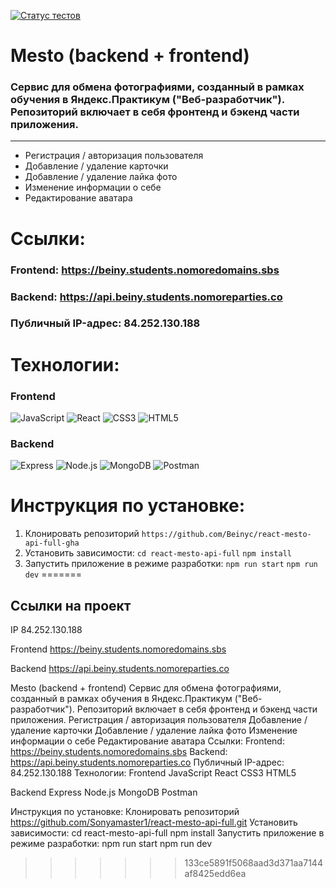 [![Статус тестов](../../actions/workflows/tests.yml/badge.svg)](../../actions/workflows/tests.yml)

# Mesto (backend + frontend)
### Сервис для обмена фотографиями, созданный в рамках обучения в Яндекс.Практикум ("Веб-разработчик"). Репозиторий включает в себя фронтенд и бэкенд части приложения.
---
- Регистрация / авторизация пользователя
- Добавление / удаление карточки
- Добавление / удаление лайка фото
- Изменение информации о себе
- Редактирование аватара
  
# Ссылки:
### Frontend: https://beiny.students.nomoredomains.sbs
### Backend: https://api.beiny.students.nomoreparties.co
### Публичный IP-адрес: 84.252.130.188

# Технологии:
### Frontend
![JavaScript](https://img.shields.io/badge/-JavaScript-090909?style=for-the-badge&logo=JavaScript)
![React](https://img.shields.io/badge/-React-090909?style=for-the-badge&logo=React) 
![CSS3](https://img.shields.io/badge/-CSS3-090909?style=for-the-badge&logo=CSS3)
![HTML5](https://img.shields.io/badge/-HTML5-090909?style=for-the-badge&logo=HTML5)
### Backend
![Express](https://img.shields.io/badge/-Express-090909?style=for-the-badge&logo=Express)
![Node.js](https://img.shields.io/badge/-Node.js-090909?style=for-the-badge&logo=Node.js)
![MongoDB](https://img.shields.io/badge/-MongoDB-090909?style=for-the-badge&logo=MongoDB)
![Postman](https://img.shields.io/badge/-Postman-090909?style=for-the-badge&logo=Postman)

# Инструкция по установке:
1. Клонировать репозиторий 
`https://github.com/Beinyc/react-mesto-api-full-gha`
2. Установить зависимости:
`cd react-mesto-api-full`
`npm install`
3. Запустить приложение в режиме разработки:
`npm run start`
`npm run dev`
=======
## Ссылки на проект 

IP 84.252.130.188

Frontend https://beiny.students.nomoredomains.sbs

Backend https://api.beiny.students.nomoreparties.co


Mesto (backend + frontend)
Сервис для обмена фотографиями, созданный в рамках обучения в Яндекс.Практикум ("Веб-разработчик"). Репозиторий включает в себя фронтенд и бэкенд части приложения.
Регистрация / авторизация пользователя
Добавление / удаление карточки
Добавление / удаление лайка фото
Изменение информации о себе
Редактирование аватара
Ссылки:
Frontend: https://beiny.students.nomoredomains.sbs
Backend: https://api.beiny.students.nomoreparties.co
Публичный IP-адрес: 84.252.130.188
Технологии:
Frontend
JavaScript React CSS3 HTML5

Backend
Express Node.js MongoDB Postman

Инструкция по установке:
Клонировать репозиторий https://github.com/Sonyamaster1/react-mesto-api-full.git
Установить зависимости: cd react-mesto-api-full npm install
Запустить приложение в режиме разработки: npm run start npm run dev
>>>>>>> 133ce5891f5068aad3d371aa7144af8425edd6ea

